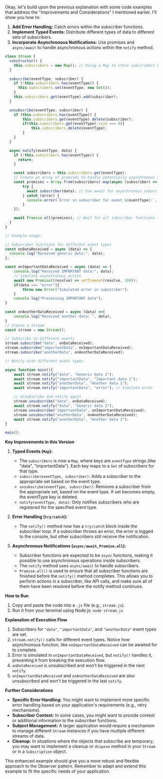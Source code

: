 Okay, let's build upon the previous explanation with some code examples that address the "Improvements and Considerations" I mentioned earlier. I'll show you how to:

1.  **Add Error Handling:** Catch errors within the subscriber functions.
2.  **Implement Typed Events:** Distribute different types of data to different sets of subscribers.
3.  **Incorporate Asynchronous Notifications:** Use promises and `async/await` to handle asynchronous actions within the `notify` method.

```javascript
class Stream {
  constructor() {
    this.subscribers = new Map(); // Using a Map to store subscribers by type
  }

  subscribe(eventType, subscriber) {
    if (!this.subscribers.has(eventType)) {
      this.subscribers.set(eventType, new Set());
    }
    this.subscribers.get(eventType).add(subscriber);
  }

  unsubscribe(eventType, subscriber) {
    if (this.subscribers.has(eventType)) {
        this.subscribers.get(eventType).delete(subscriber);
        if(this.subscribers.get(eventType).size === 0){
            this.subscribers.delete(eventType);
        }
    }
  }

  async notify(eventType, data) {
    if (!this.subscribers.has(eventType)) {
      return;
    }

    const subscribers = this.subscribers.get(eventType);
    // Create an array of promises to handle potentially asynchronous actions
    const promises = Array.from(subscribers).map(async (subscriber) => {
        try {
          await subscriber(data); // Use await for asynchronous subscriber functions
        } catch (error) {
          console.error(`Error in subscriber for event ${eventType}:`, error);
        }
    });

    await Promise.all(promises); // Wait for all subscriber functions to complete
  }
}

// Example usage:

// Subscriber functions for different event types
const onDataReceived = async (data) => {
  console.log("Received generic data:", data);
};

const onImportantDataReceived = async (data) => {
    console.log("Received IMPORTANT data:", data);
    // Simulate asynchronous action
    await new Promise((resolve) => setTimeout(resolve, 100));
    if(data === "error"){
        throw new Error("Simulated error in subscriber");
    }
    console.log("Processing IMPORTANT data");
}

const onAnotherDataReceived = async (data) =>{
    console.log("Received another data: ", data);
}
// Create a stream
const stream = new Stream();

// Subscribe to different events
stream.subscribe("data", onDataReceived);
stream.subscribe("importantData", onImportantDataReceived);
stream.subscribe("anotherData", onAnotherDataReceived);

// Notify with different event types

async function main(){
    await stream.notify("data", "Generic data 1");
    await stream.notify("importantData", "Important data 1");
    await stream.notify("anotherData", "Another data 1");
    await stream.notify("importantData", "error"); // Simulate error

    // Unsubscribe and notify again
    stream.unsubscribe("data", onDataReceived);
    await stream.notify("data", "Generic data 2");
    stream.unsubscribe("importantData", onImportantDataReceived);
    stream.unsubscribe("anotherData", onAnotherDataReceived);
    await stream.notify("anotherData", "Another data 2");
}

main();


```

**Key Improvements in this Version**

1.  **Typed Events (`Map`):**
    *   The `subscribers` is now a `Map`, where keys are `eventType` strings (like "data", "importantData"). Each key maps to a `Set` of subscribers for that type.
    *   `subscribe(eventType, subscriber)`: Adds a subscriber to the appropriate set based on the event type.
    *   `unsubscribe(eventType, subscriber)`: Removes a subscriber from the appropriate set, based on the event type. If set becomes empty, the eventType key is deleted.
    *   `notify(eventType, data)`: Only notifies subscribers who are registered for the specified event type.

2.  **Error Handling (`try/catch`):**
    *   The `notify()` method now has a `try/catch` block inside the subscriber loop. If a subscriber throws an error, the error is logged to the console, but other subscribers still receive the notification.

3.  **Asynchronous Notifications (`async/await`, `Promise.all`):**
    *   Subscriber functions are expected to be `async` functions, making it possible to use asynchronous operations inside subscribers.
    *   The `notify` method uses `async/await` to handle subscribers.
    *   `Promise.all()` is used to ensure that all subscriber functions are finished before the `notify()` method completes.  This allows you to perform actions in a subscriber, like API calls, and make sure all of them have been resolved before the notify method continues.

**How to Run**

1.  Copy and paste the code into a `.js` file (e.g., `stream.js`).
2.  Run it from your terminal using Node.js: `node stream.js`

**Explanation of Execution Flow**

1.  Subscribers for `"data"`, `"importantData"`, and `"anotherData"` event types are set.
2.  `stream.notify()` calls for different event types. Notice how asynchronous function, like `onImportantDataReceived` can be awaited for to complete.
3.  Error is simulated in `onImportantDataReceived`, but `notify()` handles it, preventing it from breaking the execution flow.
4.  `onDataReceived` is unsubscribed and won't be triggered in the next `notify`.
5.  `onImportantDataReceived` and `onAnotherDataReceived` are also unsubscribed and won't be triggered in the last `notify`.

**Further Considerations**

*   **Specific Error Handling:** You might want to implement more specific error handling based on your application's requirements (e.g., retry mechanisms).
*   **Subscriber Context:** In some cases, you might want to provide context or additional information to the subscriber functions.
*   **Subject Management:** A larger application would require a mechanism to manage different `Stream` instances if you have multiple different streams of data.
*   **Cleanup:** In situations where the objects that subscribe are temporary, you may want to implement a cleanup or `dispose` method in your `Stream` or in a `Subscription` object.

This enhanced example should give you a more robust and flexible approach to the Observer pattern. Remember to adapt and extend this example to fit the specific needs of your application.
